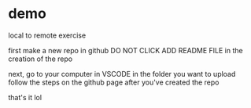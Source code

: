 # demo
local to remote exercise 

first make a new repo in github
DO NOT CLICK ADD README FILE in the creation of the repo

next, go to your computer in VSCODE in the folder you want to upload
follow the steps on the github page after you've created the repo

that's it lol
